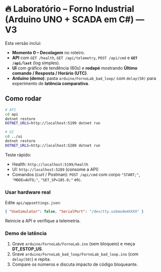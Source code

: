 # 🔥 Laboratório – Forno Industrial (Arduino UNO + SCADA em C#) — V3

Esta versão inclui:
- **Momento 0 – Decolagem** no roteiro.
- **API** com `GET /health`, `GET /api/telemetry`, `POST /api/cmd` e **`GET /api/last`** (log simples).
- **UI** com gráfico de tendência (60s) e **rodapé** mostrando **Último comando / Resposta / Horário (UTC)**.
- **Arduino (demo)**: pasta `arduino/FornoLab_bad_loop/` com `delay(50)` para experimento de **latência comparativa**.

## Como rodar
```bash
# API
cd api
dotnet restore
DOTNET_URLS=http://localhost:5199 dotnet run

# UI
cd ../ui
dotnet restore
DOTNET_URLS=http://localhost:5289 dotnet run
```

Teste rápido:
- Health: `http://localhost:5199/health`
- UI: `http://localhost:5289` (consome a API)
- Comandos (curl / Postman): `POST /api/cmd` com corpo `"START;"`, `"MODE=AUTO;"`, `"SET_SP=185.0;"` etc.

### Usar hardware real
Edite `api/appsettings.json`:
```json
{ "UseSimulator": false, "SerialPort": "/dev/tty.usbmodemXXXX" }
```
Reinicie a API e verifique a telemetria.

### Demo de latência
1) Grave `arduino/FornoLab/FornoLab.ino` (sem bloqueio) e meça **DT_ESTOP_US**.  
2) Grave `arduino/FornoLab_bad_loop/FornoLab_bad_loop.ino` (com `delay(50)`) e repita.  
3) Compare os números e discuta impacto de código bloqueante.
